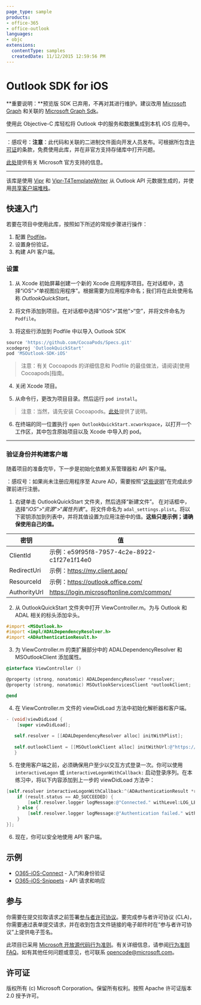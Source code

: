 ```yaml
---
page_type: sample
products:
- office-365
- office-outlook
languages:
- objc
extensions:
  contentType: samples
  createdDate: 11/12/2015 12:59:56 PM
---
```

# Outlook SDK for iOS

**重要说明：**预览版 SDK 已弃用，不再对其进行维护。建议改用 [Microsoft Graph](https://graph.microsoft.com/) 和关联的 [Microsoft Graph Sdk](https://developer.microsoft.com/en-us/graph/code-samples-and-sdks)。

使用此 Objective-C 库轻松将 Outlook 中的服务和数据集成到本机 iOS 应用中。

---

：感叹号：**注意**：此代码和关联的二进制文件面向开发人员发布。可根据所包含[许可证](/LICENSE)的条款，免费使用此库，并在非官方支持存储库中打开问题。

[此处][support-placeholder]提供有关 Microsoft 官方支持的信息。

[support-placeholder]: https://support.microsoft.com/

---

该库是使用 [Vipr] 和 [Vipr-T4TemplateWriter] 从 Outlook API 元数据生成的，并使用[共享客户端堆栈][orc-for-ios]。

[Vipr]: https://github.com/microsoft/vipr
[Vipr-T4TemplateWriter]: https://github.com/msopentech/vipr-t4templatewriter
[orc-for-ios]: https://github.com/msopentech/orc-for-ios

## 快速入门

若要在项目中使用此库，按照如下所述的常规步骤进行操作：

1. 配置 [Podfile]。
2. 设置身份验证。
3. 构建 API 客户端。

[Podfile]: https://guides.cocoapods.org/syntax/podfile.html

### 设置

1. 从 Xcode 初始屏幕创建一个新的 Xcode 应用程序项目。在对话框中，选择“iOS”>“单视图应用程序”。根据需要为应用程序命名；我们将在此处使用名称 *OutlookQuickStart*。

2. 将文件添加到项目。在对话框中选择“iOS”>“其他”>“空”，并将文件命名为 `Podfile`。

3. 将这些行添加到 Podfile 中以导入 Outlook SDK

 ```ruby
 source 'https://github.com/CocoaPods/Specs.git'
 xcodeproj 'OutlookQuickStart'
 pod 'MSOutlook-SDK-iOS'
 ```

 > 注意：有关 Cocoapods 的详细信息和 Podfile 的最佳做法，请阅读[使用 Cocoapods]指南。

4. 关闭 Xcode 项目。

5. 从命令行，更改为项目目录。然后运行 `pod install`。

 > 注意：当然，请先安装 Cocoapods。[此处](https://guides.cocoapods.org/using/getting-started.html)提供了说明。

6. 在终端的同一位置执行 `open OutlookQuickStart.xcworkspace`，以打开一个工作区，其中包含原始项目以及 Xcode 中导入的 pod。

---

### 验证身份并构建客户端

随着项目的准备完毕，下一步是初始化依赖关系管理器和 API 客户端。

：感叹号：如果尚未注册应用程序至 Azure AD，需要按照“[这些说明][MSDN Add Common Consent]”在完成此步骤前进行注册。

1. 右键单击 OutlookQuickStart 文件夹，然后选择“新建文件”。 在对话框中，选择“*iOS*”>“*资源*”>“*属性列表*”。将文件命名为 `adal_settings.plist`。将以下密钥添加到列表中，并将其值设置为应用注册中的值。**这些只是示例；请确保使用自己的值。**

 |密钥|值|
|---|-----|
|ClientId|示例：e59f95f8-7957-4c2e-8922-c1f27e1f14e0|
|RedirectUri|示例：https://my.client.app/|
|ResourceId|示例：https://outlook.office.com/|
|AuthorityUrl|https://login.microsoftonline.com/common/|

2. 从 OutlookQuickStart 文件夹中打开 ViewController.m。为与 Outlook 和 ADAL 相关的标头添加伞头。

 ```objective-c
 #import <MSOutlook.h>
 #import <impl/ADALDependencyResolver.h>
 #import <ADAuthenticationResult.h>
 ```

3. 为 ViewController.m 的类扩展部分中的 ADALDependencyResolver 和 MSOutlookClient 添加属性。

 ```objective-c
 @interface ViewController ()
 
 @property (strong, nonatomic) ADALDependencyResolver *resolver;
 @property (strong, nonatomic) MSOutlookServicesClient *outlookClient;
 
 @end
 ```

4. 在 ViewController.m 文件的 viewDidLoad 方法中初始化解析器和客户端。

 ```objective-c
 - (void)viewDidLoad {
     [super viewDidLoad];
     
    self.resolver = [[ADALDependencyResolver alloc] initWithPlist];
    
    self.outlookClient = [[MSOutlookClient alloc] initWithUrl:@"https://outlook.office.com/api/v2.0" dependencyResolver:self.resolver];
    }
 ```

5. 在使用客户端之前，必须确保用户至少以交互方式登录一次。你可以使用 `interactiveLogon` 或 `interactiveLogonWithCallback:` 启动登录序列。在本练习中，将以下内容添加到上一步的 viewDidLoad 方法中：

 ```objective-c
 [self.resolver interactiveLogonWithCallback:^(ADAuthenticationResult *result) {
     if (result.status == AD_SUCCEEDED) {
         [self.resolver.logger logMessage:@"Connected." withLevel:LOG_LEVEL_INFO];
     } else {
         [self.resolver.logger logMessage:@"Authentication failed." withLevel:LOG_LEVEL_ERROR];
     }
 }];
 ```

6. 现在，你可以安全地使用 API 客户端。

[Using Cocoapods]: https://guides.cocoapods.org/using/using-cocoapods.html
[MSDN Add Common Consent]: https://msdn.microsoft.com/en-us/office/office365/howto/add-common-consent-manually

## 示例
- [O365-iOS-Connect] - 入门和身份验证 <br />
- [O365-iOS-Snippets] - API 请求和响应

[O365-iOS-Connect]: https://github.com/OfficeDev/O365-iOS-Connect
[O365-iOS-Snippets]: https://github.com/OfficeDev/O365-iOS-Snippets

## 参与
你需要在提交拉取请求之前签署[参与者许可协议](https://cla.microsoft.com/)。要完成参与者许可协议 (CLA)，你需要通过表单提交请求，并在收到包含文件链接的电子邮件时在“参与者许可协议”上提供电子签名。

此项目已采用 [Microsoft 开放源代码行为准则](https://opensource.microsoft.com/codeofconduct/)。有关详细信息，请参阅[行为准则 FAQ](https://opensource.microsoft.com/codeofconduct/faq/)。如有其他任何问题或意见，也可联系 [opencode@microsoft.com](mailto:opencode@microsoft.com)。

## 许可证
版权所有 (c) Microsoft Corporation。保留所有权利。按照 Apache 许可证版本 2.0 授予许可。
